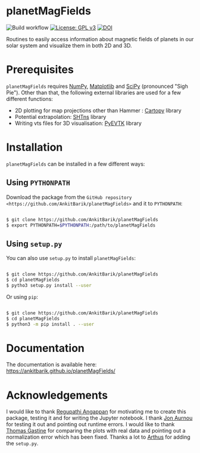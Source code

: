 # planetMagFields
![Build workflow](https://github.com/AnkitBarik/planetMagFields/actions/workflows/main.yml/badge.svg)
[![License: GPL v3](https://img.shields.io/badge/License-GPLv3-blue.svg)](https://www.gnu.org/licenses/gpl-3.0) [![DOI](https://zenodo.org/badge/DOI/10.5281/zenodo.5140421.svg)](https://doi.org/10.5281/zenodo.5140421)

Routines to easily access information about magnetic fields of planets in our solar system and visualize them in both 2D and 3D.

# Prerequisites

`planetMagFields` requires [NumPy](https://numpy.org/), [Matplotlib](https://matplotlib.org/) and [SciPy](https://www.scipy.org/) (pronounced "Sigh Pie"). Other than that, the following external libraries are used for a few different functions:

 - 2D plotting for map projections other than Hammer : [Cartopy](https://scitools.org.uk/cartopy/docs/latest/) library
 - Potential extrapolation: [SHTns](https://bitbucket.org/nschaeff/shtns) library
 - Writing vts files for 3D visualisation: [PyEVTK](https://github.com/paulo-herrera/PyEVTK) library

# Installation

`planetMagFields` can be installed in a few different ways:

## Using `PYTHONPATH`

Download the package from the `GitHub repository <https://github.com/AnkitBarik/planetMagFields>` and it
to `PYTHONPATH`:

```bash

$ git clone https://github.com/AnkitBarik/planetMagFields
$ export PYTHONPATH=$PYTHONPATH:/path/to/planetMagFields
```

## Using `setup.py`

You can also use `setup.py` to install `planetMagFields`:

```bash

$ git clone https://github.com/AnkitBarik/planetMagFields
$ cd planetMagFields
$ pytho3 setup.py install --user
```

Or using `pip`:

```bash

$ git clone https://github.com/AnkitBarik/planetMagFields
$ cd planetMagFields
$ python3 -m pip install . --user
```

# Documentation

The documentation is available here: https://ankitbarik.github.io/planetMagFields/


# Acknowledgements

I would like to thank [Regupathi Angappan](https://github.com/reguang) for motivating me to create this package, testing it and for writing the Jupyter notebook. I thank [Jon Aurnou](https://epss.ucla.edu/people/faculty/543/) for testing it out and pointing out runtime errors. I would like to thank [Thomas Gastine](https://github.com/tgastine) for comparing the plots with real data and pointing out a normalization error which has been fixed. Thanks a lot to [Arthus](https://github.com/arthus701) for adding the `setup.py`.
